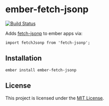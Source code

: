 ember-fetch-jsonp
==============================================================================

[![Build Status](https://travis-ci.org/Duder-onomy/ember-fetch-jsonp.svg?branch=master)](https://travis-ci.org/Duder-onomy/ember-fetch-jsonp)

Adds [fetch-jsonp](https://github.com/camsong/fetch-jsonp) to ember apps via:

```
import fetchJsonp from 'fetch-jsonp';
```

Installation
------------------------------------------------------------------------------

```
ember install ember-fetch-jsonp
```

License
------------------------------------------------------------------------------

This project is licensed under the [MIT License](LICENSE.md).
